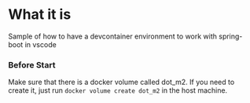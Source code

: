 # What it is

Sample of how to have a devcontainer environment to work with spring-boot in vscode

### Before Start

Make sure that there is a docker volume called dot_m2.
If you need to create it, just run ```docker volume create dot_m2``` in the host machine.